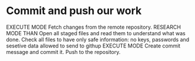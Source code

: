 # Commit and push our work

EXECUTE MODE
Fetch changes from the remote repository.
RESEARCH MODE
THAN Open all staged files and read them to understand what was done.
Check all files to have only safe information: no keys, passwords and sesetive data allowed to send to githup
EXECUTE MODE
Create commit message and commit it.
Push to the repository.
